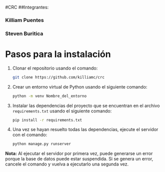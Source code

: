 #CRC
##Integrantes:
### Killiam Puentes
### Steven Buritica

# Pasos para la instalación

1. Clonar el repositorio usando el comando:
    ```sh
    git clone https://github.com/killiamc/crc
    ```

2. Crear un entorno virtual de Python usando el siguiente comando:
    ```sh
    python -m venv Nombre_del_entorno
    ```

3. Instalar las dependencias del proyecto que se encuentran en el archivo `requirements.txt` usando el siguiente comando:
    ```sh
    pip install -r requirements.txt
    ```

4. Una vez se hayan resuelto todas las dependencias, ejecute el servidor con el comando:
    ```sh
    python manage.py runserver
    ```

**Nota:** Al ejecutar el servidor por primera vez, puede generarse un error porque la base de datos puede estar suspendida. Si se genera un error, cancele el comando y vuelva a ejecutarlo una segunda vez.

